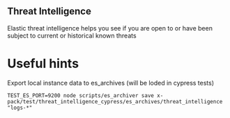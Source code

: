 ## Threat Intelligence

Elastic threat intelligence helps you see if you are open to or have been subject to current or historical known threats

# Useful hints
Export local instance data to es_archives (will be loded in cypress tests)
```
TEST_ES_PORT=9200 node scripts/es_archiver save x-pack/test/threat_intelligence_cypress/es_archives/threat_intelligence "logs-*"
```


